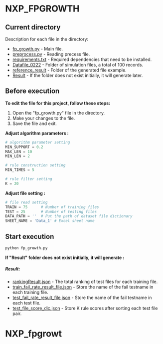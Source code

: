 # NXP_FPGROWTH

## Current directory
Description for each file in the directory:
- [fp_growth.py]() - Main file.
- [preprocess.py]() - Reading precess file.
- [requirements.txt]() - Required dependencies that need to be installed.
- [Datafile_0222]() - Folder of simulation files, a total of 100 records.
- [reference_result]() - Folder of the generated file example.
- [Result]() - If the folder does not exist initially, it will generate later.

## Before execution
**To edit the file for this project, follow these steps:**
1. Open the "fp_growth.py" file in the directory.
2. Make your changes to the file.
3. Save the file and exit.

**Adjust algorithm parameters :**
 
```python
# algorithm parameter setting
MIN_SUPPORT = 0.2
MAX_LEN = 10
MIN_LEN = 2

# rule construction setting
MIN_TIMES = 5

# rule filter setting
K = 20
```

**Adjust file setting :**
```python
# file read setting
TRAIN = 75      # Number of training files
TEST = 25       # Number of testing files
DATA_PATH = ''  # Put the path of dataset file dictionary
SHEET_NAME = 'Data_1' # Excel sheet name
```

## Start execution
```sh
python fp_growth.py
```
**If "Result" folder does not exist initially, it will generate :**
##### Result:
- [rankingResult.json]() - The total ranking of test files for each training file.
- [train_fail_rate_result_file.json]() - Store the name of the fail testname in each training file.
- [test_fail_rate_result_file.json]() - Store the name of the fail testname in each test file.
- [test_file_score_dic.json]() - Store K rule scores after sorting each test file pair.

# NXP_fpgrowt
